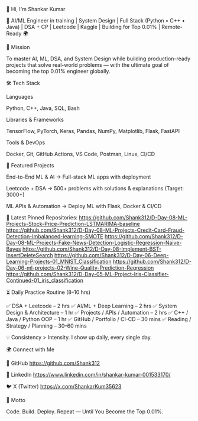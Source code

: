 👋 Hi, I'm Shankar Kumar

🚀 AI/ML Engineer in training | System Design | Full Stack (Python • C++ • Java) | DSA + CP | Leetcode | Kaggle | Building for Top 0.01% | Remote-Ready 🌍



🎯 Mission

To master AI, ML, DSA, and System Design while building production-ready projects that solve real-world problems — with the ultimate goal of becoming the top 0.01% engineer globally.



🛠️ Tech Stack

Languages

Python, C++, Java, SQL, Bash

Libraries & Frameworks

TensorFlow, PyTorch, Keras, Pandas, NumPy, Matplotlib, Flask, FastAPI

Tools & DevOps

Docker, Git, GitHub Actions, VS Code, Postman, Linux, CI/CD


🚀 Featured Projects

End-to-End ML & AI → Full-stack ML apps with deployment

Leetcode + DSA → 500+ problems with solutions & explanations (Target: 3000+)

ML APIs & Automation → Deploy ML with Flask, Docker & CI/CD



📌 Latest Pinned Repositories:
https://github.com/Shank312/D-Day-08-ML-Projects-Stock-Price-Prediction-LSTMARIMA-baseline
https://github.com/Shank312/D-Day-08-ML-Projects-Credit-Card-Fraud-Detection-Imbalanced-learning-SMOTE
https://github.com/Shank312/D-Day-08-ML-Projects-Fake-News-Detection-Logistic-Regression-Naive-Bayes
https://github.com/Shank312/D-Day-08-Implement-BST-InsertDeleteSearch
https://github.com/Shank312/D-Day-06-Deep-Learning-Projects-01_MNIST_Classification
https://github.com/Shank312/D-Day-06-ml-projects-02-Wine-Quality-Prediction-Regression
https://github.com/Shank312/D-Day-05-ML-Project-Iris-Classifier-Continued-01_iris_classification



⏳ Daily Practice Routine (8–10 hrs)

✅ DSA + Leetcode – 2 hrs
✅ AI/ML + Deep Learning – 2 hrs
✅ System Design & Architecture – 1 hr
✅ Projects / APIs / Automation – 2 hrs
✅ C++ / Java / Python OOP – 1 hr
✅ GitHub / Portfolio / CI-CD – 30 mins
✅ Reading / Strategy / Planning – 30–60 mins

💡 Consistency > Intensity. I show up daily, every single day.



🌍 Connect with Me

🔗 GitHub https://github.com/Shank312

💼 LinkedIn https://www.linkedin.com/in/shankar-kumar-001533170/

🐦 X (Twitter) https://x.com/ShankarKum35623



🚀 Motto

Code. Build. Deploy. Repeat — Until You Become the Top 0.01%.



